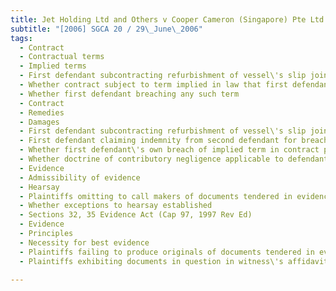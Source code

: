 ```yaml
---
title: Jet Holding Ltd and Others v Cooper Cameron (Singapore) Pte Ltd and Another and Other 
subtitle: "[2006] SGCA 20 / 29\_June\_2006"
tags:
  - Contract
  - Contractual terms
  - Implied terms
  - First defendant subcontracting refurbishment of vessel\'s slip joint to second defendant
  - Whether contract subject to term implied in law that first defendant to take reasonable care in dealings with second defendant
  - Whether first defendant breaching any such term
  - Contract
  - Remedies
  - Damages
  - First defendant subcontracting refurbishment of vessel\'s slip joint to second defendant
  - First defendant claiming indemnity from second defendant for breach of contract
  - Whether first defendant\'s own breach of implied term in contract precluding first defendant from claiming damages for second defendant\'s breach
  - Whether doctrine of contributory negligence applicable to defendants\' concurrent breaches of contract
  - Evidence
  - Admissibility of evidence
  - Hearsay
  - Plaintiffs omitting to call makers of documents tendered in evidence
  - Whether exceptions to hearsay established
  - Sections 32, 35 Evidence Act (Cap 97, 1997 Rev Ed)
  - Evidence
  - Principles
  - Necessity for best evidence
  - Plaintiffs failing to produce originals of documents tendered in evidence
  - Plaintiffs exhibiting documents in question in witness\'s affidavit

---
```


